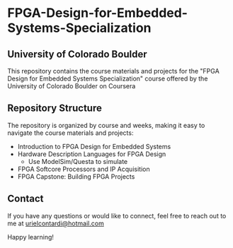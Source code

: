 # FPGA-Design-for-Embedded-Systems-Specialization
## University of Colorado Boulder

This repository contains the course materials and projects for the "FPGA Design for Embedded Systems Specialization" course offered by the University of Colorado Boulder on Coursera

## Repository Structure

The repository is organized by course and weeks, making it easy to navigate the course materials and projects:

- Introduction to FPGA Design for Embedded Systems
- Hardware Description Languages for FPGA Design
  - Use ModelSim/Questa to simulate 
- FPGA Softcore Processors and IP Acquisition
- FPGA Capstone: Building FPGA Projects
  
## Contact
If you have any questions or would like to connect, feel free to reach out to me at urielcontardi@hotmail.com 

Happy learning!